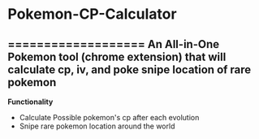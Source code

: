 # Pokemon-CP-Calculator
===================
An All-in-One Pokemon tool (chrome extension) that will calculate cp, iv, and poke snipe location of rare pokemon
-----------------
**Functionality**
- Calculate Possible pokemon's cp after each evolution
- Snipe rare pokemon location around the world
